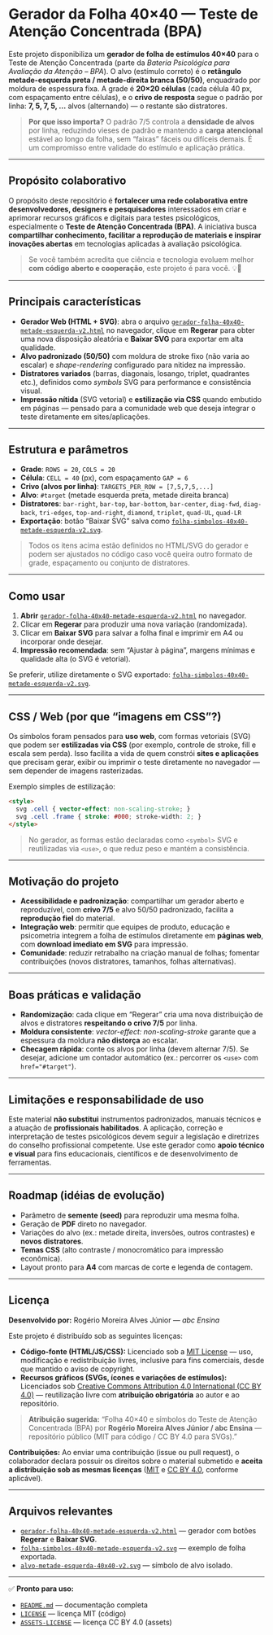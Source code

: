 # Gerador da Folha 40×40 — Teste de Atenção Concentrada (BPA)

Este projeto disponibiliza um **gerador de folha de estímulos 40×40** para o Teste de Atenção Concentrada (parte da *Bateria Psicológica para Avaliação da Atenção – BPA*).
O alvo (estímulo correto) é o **retângulo metade-esquerda preta / metade-direita branca (50/50)**, enquadrado por moldura de espessura fixa. A grade é **20×20 células** (cada célula 40 px, com espaçamento entre células), e o **crivo de resposta** segue o padrão por linha: **7, 5, 7, 5, …** alvos (alternando) — o restante são distratores.

> **Por que isso importa?**
> O padrão 7/5 controla a **densidade de alvos** por linha, reduzindo vieses de padrão e mantendo a **carga atencional** estável ao longo da folha, sem “faixas” fáceis ou difíceis demais. É um compromisso entre validade do estímulo e aplicação prática.

---

## Propósito colaborativo

O propósito deste repositório é **fortalecer uma rede colaborativa entre desenvolvedores, designers e pesquisadores** interessados em criar e aprimorar recursos gráficos e digitais para testes psicológicos, especialmente o **Teste de Atenção Concentrada (BPA)**.
A iniciativa busca **compartilhar conhecimento, facilitar a reprodução de materiais e inspirar inovações abertas** em tecnologias aplicadas à avaliação psicológica.

> Se você também acredita que ciência e tecnologia evoluem melhor **com código aberto e cooperação**, este projeto é para você. 💡🤝

---

## Principais características

* **Gerador Web (HTML + SVG)**: abra o arquivo [`gerador-folha-40x40-metade-esquerda-v2.html`](./gerador-folha-40x40-metade-esquerda-v2.html) no navegador, clique em **Regerar** para obter uma nova disposição aleatória e **Baixar SVG** para exportar em alta qualidade.
* **Alvo padronizado (50/50)** com moldura de stroke fixo (não varia ao escalar) e *shape-rendering* configurado para nitidez na impressão.
* **Distratores variados** (barras, diagonais, losango, triplet, quadrantes etc.), definidos como *symbols* SVG para performance e consistência visual.
* **Impressão nítida** (SVG vetorial) e **estilização via CSS** quando embutido em páginas — pensado para a comunidade web que deseja integrar o teste diretamente em sites/aplicações.

---

## Estrutura e parâmetros

* **Grade**: `ROWS = 20`, `COLS = 20`
* **Célula**: `CELL = 40` (px), com espaçamento `GAP = 6`
* **Crivo (alvos por linha)**: `TARGETS_PER_ROW = [7,5,7,5,...]`
* **Alvo**: `#target` (metade esquerda preta, metade direita branca)
* **Distratores**: `bar-right`, `bar-top`, `bar-bottom`, `bar-center`, `diag-fwd`, `diag-back`, `tri-edges`, `top-and-right`, `diamond`, `triplet`, `quad-UL`, `quad-LR`
* **Exportação**: botão “Baixar SVG” salva como [`folha-simbolos-40x40-metade-esquerda-v2.svg`](./folha-simbolos-40x40-metade-esquerda-v2.svg).

> Todos os itens acima estão definidos no HTML/SVG do gerador e podem ser ajustados no código caso você queira outro formato de grade, espaçamento ou conjunto de distratores.

---

## Como usar

1. **Abrir** [`gerador-folha-40x40-metade-esquerda-v2.html`](./gerador-folha-40x40-metade-esquerda-v2.html) no navegador.
2. Clicar em **Regerar** para produzir uma nova variação (randomizada).
3. Clicar em **Baixar SVG** para salvar a folha final e imprimir em A4 ou incorporar onde desejar.
4. **Impressão recomendada**: sem “Ajustar à página”, margens mínimas e qualidade alta (o SVG é vetorial).

Se preferir, utilize diretamente o SVG exportado: [`folha-simbolos-40x40-metade-esquerda-v2.svg`](./folha-simbolos-40x40-metade-esquerda-v2.svg).

---

## CSS / Web (por que “imagens em CSS”?)

Os símbolos foram pensados para **uso web**, com formas vetoriais (SVG) que podem ser **estilizadas via CSS** (por exemplo, controle de stroke, fill e escala sem perda).
Isso facilita a vida de quem constrói **sites e aplicações** que precisam gerar, exibir ou imprimir o teste diretamente no navegador — sem depender de imagens rasterizadas.

Exemplo simples de estilização:

```html
<style>
  svg .cell { vector-effect: non-scaling-stroke; }
  svg .cell .frame { stroke: #000; stroke-width: 2; }
</style>
```

> No gerador, as formas estão declaradas como `<symbol>` SVG e reutilizadas via `<use>`, o que reduz peso e mantém a consistência.

---

## Motivação do projeto

* **Acessibilidade e padronização**: compartilhar um gerador aberto e reproduzível, com **crivo 7/5** e alvo 50/50 padronizado, facilita a **reprodução fiel** do material.
* **Integração web**: permitir que equipes de produto, educação e psicometria integrem a folha de estímulos diretamente em **páginas web**, com **download imediato em SVG** para impressão.
* **Comunidade**: reduzir retrabalho na criação manual de folhas; fomentar contribuições (novos distratores, tamanhos, folhas alternativas).

---

## Boas práticas e validação

* **Randomização**: cada clique em “Regerar” cria uma nova distribuição de alvos e distratores **respeitando o crivo 7/5** por linha.
* **Moldura consistente**: *vector-effect: non-scaling-stroke* garante que a espessura da moldura **não distorça** ao escalar.
* **Checagem rápida**: conte os alvos por linha (devem alternar 7/5). Se desejar, adicione um contador automático (ex.: percorrer os `<use>` com `href="#target"`).

---

## Limitações e responsabilidade de uso

Este material **não substitui** instrumentos padronizados, manuais técnicos e a atuação de **profissionais habilitados**.
A aplicação, correção e interpretação de testes psicológicos devem seguir a legislação e diretrizes do conselho profissional competente.
Use este gerador como **apoio técnico e visual** para fins educacionais, científicos e de desenvolvimento de ferramentas.

---

## Roadmap (idéias de evolução)

* Parâmetro de **semente (seed)** para reproduzir uma mesma folha.
* Geração de **PDF** direto no navegador.
* Variações do alvo (ex.: metade direita, inversões, outros contrastes) e **novos distratores**.
* **Temas CSS** (alto contraste / monocromático para impressão econômica).
* Layout pronto para **A4** com marcas de corte e legenda de contagem.

---

## Licença

**Desenvolvido por:** Rogério Moreira Alves Júnior — *abc Ensina*

Este projeto é distribuído sob as seguintes licenças:

* **Código-fonte (HTML/JS/CSS):** Licenciado sob a [MIT License](./LICENSE) — uso, modificação e redistribuição livres, inclusive para fins comerciais, desde que mantido o aviso de copyright.
* **Recursos gráficos (SVGs, ícones e variações de estímulos):** Licenciados sob [Creative Commons Attribution 4.0 International (CC BY 4.0)](./ASSETS-LICENSE) — reutilização livre com **atribuição obrigatória** ao autor e ao repositório.

> **Atribuição sugerida:**
> “Folha 40×40 e símbolos do Teste de Atenção Concentrada (BPA) por **Rogério Moreira Alves Júnior / abc Ensina** — repositório público (MIT para código / CC BY 4.0 para SVGs).”

**Contribuições:**
Ao enviar uma contribuição (issue ou pull request), o colaborador declara possuir os direitos sobre o material submetido e **aceita a distribuição sob as mesmas licenças** ([MIT](./LICENSE) e [CC BY 4.0](./ASSETS-LICENSE), conforme aplicável).

---

## Arquivos relevantes

* [`gerador-folha-40x40-metade-esquerda-v2.html`](./gerador-folha-40x40-metade-esquerda-v2.html) — gerador com botões **Regerar** e **Baixar SVG**.
* [`folha-simbolos-40x40-metade-esquerda-v2.svg`](./folha-simbolos-40x40-metade-esquerda-v2.svg) — exemplo de folha exportada.
* [`alvo-metade-esquerda-40x40-v2.svg`](./alvo-metade-esquerda-40x40-v2.svg) — símbolo de alvo isolado.

---

✅ **Pronto para uso:**

* [`README.md`](./README.md) — documentação completa
* [`LICENSE`](./LICENSE) — licença MIT (código)
* [`ASSETS-LICENSE`](./ASSETS-LICENSE) — licença CC BY 4.0 (assets)
